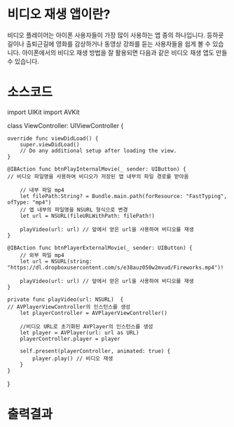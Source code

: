 # 비디오 재생 앱이란?
비디오 플레이어는 아이폰 사용자들이 가장 많이 사용하는 앱 중의 하나입니다. 등하굣길이나 출퇴근길에 영화를 감상하거나 동영상 강좌를 듣는 사용자들을 쉽게 볼 수 있습니다. 아이폰에서의 비디오 재생 방법을
잘 활용되면 다음과 같은 비디오 재생 앱도 만들 수 있습니다.

# 소스코드
import UIKit
import AVKit

class ViewController: UIViewController {

    override func viewDidLoad() {
        super.viewDidLoad()
        // Do any additional setup after loading the view.
    }

    @IBAction func btnPlayInternalMovie(_ sender: UIButton) {
    // 비디오 파일명을 사용하여 비디오가 저장된 앱 내부의 파일 경로를 받아옴
    
        // 내부 파일 mp4
        let filePath:String? = Bundle.main.path(forResource: "FastTyping", ofType: "mp4")
        // 앱 내부의 파일명을 NSURL 형식으로 변경
        let url = NSURL(fileURLWithPath: filePath!)

        playVideo(url: url) // 앞에서 얻은 url을 사용하여 비디오를 재생
    }
    
    @IBAction func btnPlayerExternalMovie(_ sender: UIButton) {
        // 외부 파일 mp4
        let url = NSURL(string: "https://dl.dropboxusercontent.com/s/e38auz050w2mvud/Fireworks.mp4")!

        playVideo(url: url) // 앞에서 얻은 url을 사용하여 비디오를 재생
    }
    
    private func playVideo(url: NSURL)  {
    // AVPlayerViewController의 인스턴스를 생성
        let playerController = AVPlayerViewController()
        
        //비디오 URL로 초기화된 AVPlayer의 인스턴스를 생성
        let player = AVPlayer(url: url as URL)
        playerController.player = player
        
        self.present(playerController, animated: true) {
            player.play() // 비디오 재생
        }
    }
}

# 출력결과

